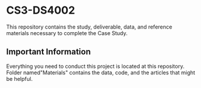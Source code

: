 # CS3-DS4002
This repository contains the study, deliverable, data, and reference materials necessary to complete the Case Study.
## Important Information
Everything you need to conduct this project is located at this repository. Folder named"Materials" contains the data, code, and the articles that might be helpful.
